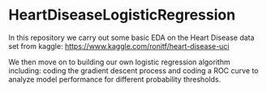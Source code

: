 # HeartDiseaseLogisticRegression
In this repository we carry out some basic EDA on the Heart Disease data set from kaggle:
https://www.kaggle.com/ronitf/heart-disease-uci

We then move on to building our own logistic regression algorithm including: coding the gradient descent process and coding a ROC curve to analyze model performance for different probability thresholds.
